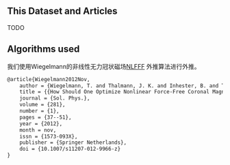 ## This Dataset and Articles

TODO


## Algorithms used

我们使用Wiegelmann的非线性无力冠状磁场[NLFFF](https://doi.org/10.1007/s11207-012-9966-z) 外推算法进行外推。

```tex
@article{Wiegelmann2012Nov,
	author = {Wiegelmann, T. and Thalmann, J. K. and Inhester, B. and Tadesse, T. and Sun, X. and Hoeksema, J. T.},
	title = {{How Should One Optimize Nonlinear Force-Free Coronal Magnetic Field Extrapolations from SDO/HMI Vector Magnetograms?}},
	journal = {Sol. Phys.},
	volume = {281},
	number = {1},
	pages = {37--51},
	year = {2012},
	month = nov,
	issn = {1573-093X},
	publisher = {Springer Netherlands},
	doi = {10.1007/s11207-012-9966-z}
}
```















